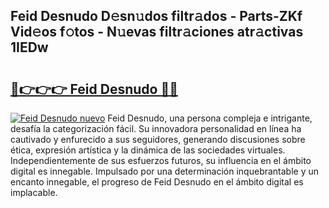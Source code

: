 ## Feid Desnudo D𝚎sn𝚞dos filtr𝚊dos - Parts-ZKf Vid𝚎os f𝚘tos - N𝚞evas filtr𝚊ciones atr𝚊ctivas 1IEDw

# <h2><a href="http://mb4xfh.tromn.icu/?c=Feid+Desnudo">🔗👉👉👉 Feid Desnudo 🔗🔗</a></h2>

[![Feid Desnudo nuevo](https://i.imgur.com/pEAQMta.gif)](http://mb4xfh.tromn.icu/?c=Feid+Desnudo)
Feid Desnudo, una persona compleja e intrigante, desafía la categorización fácil. Su innovadora personalidad en línea ha cautivado y enfurecido a sus seguidores, generando discusiones sobre ética, expresión artística y la dinámica de las sociedades virtuales. Independientemente de sus esfuerzos futuros, su influencia en el ámbito digital es innegable. Impulsado por una determinación inquebrantable y un encanto innegable, el progreso de Feid Desnudo en el ámbito digital es implacable.
